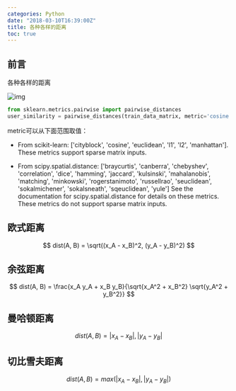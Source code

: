 ```yaml
---
categories: Python
date: "2018-03-10T16:39:00Z"
title: 各种各样的距离
toc: true
---
```


## 前言

各种各样的距离

![img](https://miro.medium.com/max/1150/1*xJj3srkP0KqdTvX8HeBmqQ.png)

```python
from sklearn.metrics.pairwise import pairwise_distances
user_similarity = pairwise_distances(train_data_matrix, metric='cosine')
```

metric可以从下面范围取值：
- From scikit-learn: ['cityblock', 'cosine', 'euclidean', 'l1', 'l2',
  'manhattan']. These metrics support sparse matrix inputs.

- From scipy.spatial.distance: ['braycurtis', 'canberra', 'chebyshev',
  'correlation', 'dice', 'hamming', 'jaccard', 'kulsinski', 'mahalanobis',
  'matching', 'minkowski', 'rogerstanimoto', 'russellrao', 'seuclidean',
  'sokalmichener', 'sokalsneath', 'sqeuclidean', 'yule']
  See the documentation for scipy.spatial.distance for details on these
  metrics. These metrics do not support sparse matrix inputs.

## 欧式距离

$$
dist(A, B) = \sqrt((x_A - x_B)^2, (y_A - y_B)^2)
$$

## 余弦距离

$$
dist(A, B) = \frac{x_A y_A + x_B y_B}{\sqrt{x_A^2 + x_B^2} \sqrt{y_A^2 + y_B^2}}
$$

## 曼哈顿距离

$$
dist(A, B) = |x_A - x_B|, |y_A - y_B|
$$

## 切比雪夫距离

$$
dist(A, B) = max(|x_A - x_B|, |y_A - y_B|)
$$
